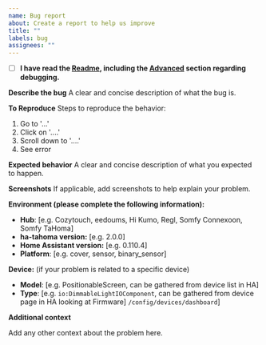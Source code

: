 ```yaml
---
name: Bug report
about: Create a report to help us improve
title: ""
labels: bug
assignees: ""
---
```

- [ ] **I have read the [Readme](https://github.com/iMicknl/ha-tahoma/blob/master/README.md), including the [Advanced](https://github.com/iMicknl/ha-tahoma/blob/master/README.md#advanced) section regarding debugging.**

**Describe the bug**
A clear and concise description of what the bug is.

**To Reproduce**
Steps to reproduce the behavior:

1. Go to '...'
2. Click on '....'
3. Scroll down to '....'
4. See error

**Expected behavior**
A clear and concise description of what you expected to happen.

**Screenshots**
If applicable, add screenshots to help explain your problem.

**Environment (please complete the following information):**

- **Hub**: [e.g. Cozytouch, eedoums, Hi Kumo, Regl, Somfy Connexoon, Somfy TaHoma]
- **ha-tahoma version:** [e.g. 2.0.0]
- **Home Assistant version:** [e.g. 0.110.4]
- **Platform**: [e.g. cover, sensor, binary_sensor]

**Device:** (if your problem is related to a specific device)

- **Model**: [e.g. PositionableScreen, can be gathered from device list in HA]
- **Type**: [e.g. `io:DimmableLightIOComponent`, can be gathered from device page in HA looking at Firmware] `/config/devices/dashboard`]

**Additional context**

Add any other context about the problem here.
